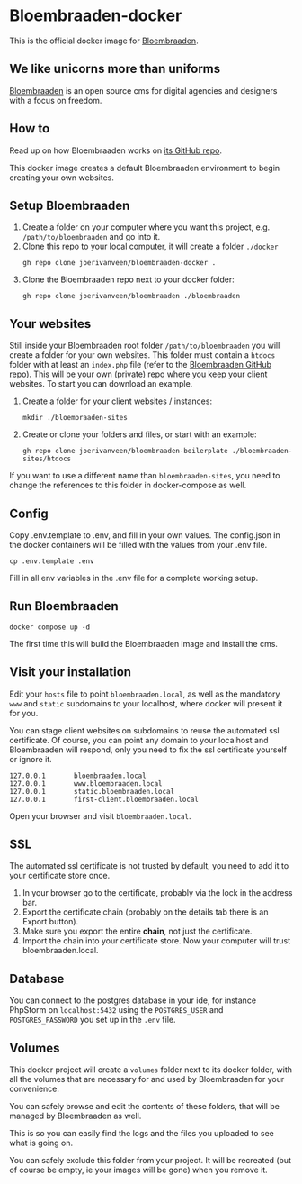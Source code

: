 # Bloembraaden-docker
This is the official docker image for [Bloembraaden].

## We like unicorns more than uniforms
[Bloembraaden] is an open source cms for digital agencies and designers with a focus on freedom.

## How to
Read up on how Bloembraaden works on [its GitHub repo][gh-repo].

This docker image creates a default Bloembraaden environment to begin creating your own websites.

## Setup Bloembraaden

1. Create a folder on your computer where you want this project, e.g. `/path/to/bloembraaden` and go into it.
2. Clone this repo to your local computer, it will create a folder `./docker` 
    ```shell
    gh repo clone joerivanveen/bloembraaden-docker .
    ```
3. Clone the Bloembraaden repo next to your docker folder:
    ```shell
    gh repo clone joerivanveen/bloembraaden ./bloembraaden
    ```

## Your websites

Still inside your Bloembraaden root folder `/path/to/bloembraaden` you will create a folder for your own websites.
This folder must contain a `htdocs` folder with at least an `index.php` file (refer to the [Bloembraaden GitHub repo][gh-repo]). This will be your own (private) repo where you keep your client websites.
To start you can download an example.

1. Create a folder for your client websites / instances:
    ```shell
    mkdir ./bloembraaden-sites
    ```
2. Create or clone your folders and files, or start with an example:
    ```shell
    gh repo clone joerivanveen/bloembraaden-boilerplate ./bloembraaden-sites/htdocs
    ```

If you want to use a different name than `bloembraaden-sites`, you need to change the references to this folder in docker-compose as well.

## Config

Copy .env.template to .env, and fill in your own values. The config.json in the docker containers will be filled with the values from your .env file.

```shell
cp .env.template .env
```

Fill in all env variables in the .env file for a complete working setup.

## Run Bloembraaden

```shell
docker compose up -d
```

The first time this will build the Bloembraaden image and install the cms.

## Visit your installation

Edit your `hosts` file to point `bloembraaden.local`, as well as the mandatory `www` and `static` subdomains to your localhost, where docker will present it for you.

You can stage client websites on subdomains to reuse the automated ssl certificate. Of course, you can point any domain to your localhost and Bloembraaden will respond, only you need to fix the ssl certificate yourself or ignore it.

```
127.0.0.1       bloembraaden.local
127.0.0.1       www.bloembraaden.local
127.0.0.1       static.bloembraaden.local
127.0.0.1       first-client.bloembraaden.local
```

Open your browser and visit `bloembraaden.local`.

## SSL

The automated ssl certificate is not trusted by default, you need to add it to your certificate store once.

1. In your browser go to the certificate, probably via the lock in the address bar.
2. Export the certificate chain (probably on the details tab there is an Export button).
3. Make sure you export the entire **chain**, not just the certificate.
4. Import the chain into your certificate store. Now your computer will trust bloembraaden.local.

## Database

You can connect to the postgres database in your ide, for instance PhpStorm
on `localhost:5432` using the `POSTGRES_USER` and `POSTGRES_PASSWORD` you set up in the `.env` file.

## Volumes

This docker project will create a `volumes` folder next to its docker folder, with all the volumes that are necessary for and used by Bloembraaden for your convenience.

You can safely browse and edit the contents of these folders, that will be managed by Bloembraaden as well.

This is so you can easily find the logs and the files you uploaded to see what is going on.

You can safely exclude this folder from your project. It will be recreated (but of course be empty, ie your images will be gone) when you remove it.

[Bloembraaden]: https://bloembraaden.io
[gh-repo]: https://github.com/joerivanveen/bloembraaden
